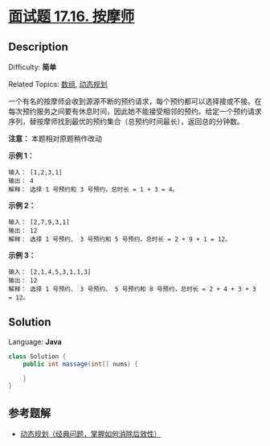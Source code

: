# [面试题 17.16\. 按摩师](https://leetcode.cn/problems/the-masseuse-lcci/)

## Description

Difficulty: **简单**

Related Topics: [数组](https://leetcode.cn/tag/array/), [动态规划](https://leetcode.cn/tag/dynamic-programming/)

一个有名的按摩师会收到源源不断的预约请求，每个预约都可以选择接或不接。在每次预约服务之间要有休息时间，因此她不能接受相邻的预约。给定一个预约请求序列，替按摩师找到最优的预约集合（总预约时间最长），返回总的分钟数。

**注意：** 本题相对原题稍作改动

**示例 1：**

```
输入： [1,2,3,1]
输出： 4
解释： 选择 1 号预约和 3 号预约，总时长 = 1 + 3 = 4。
```

**示例 2：**

```
输入： [2,7,9,3,1]
输出： 12
解释： 选择 1 号预约、 3 号预约和 5 号预约，总时长 = 2 + 9 + 1 = 12。
```

**示例 3：**

```
输入： [2,1,4,5,3,1,1,3]
输出： 12
解释： 选择 1 号预约、 3 号预约、 5 号预约和 8 号预约，总时长 = 2 + 4 + 3 + 3 = 12。
```

## Solution

Language: **Java**

```java
class Solution {
    public int massage(int[] nums) {

    }
}
```

## 参考题解

- [动态规划（经典问题，掌握如何消除后效性）](https://leetcode.cn/problems/the-masseuse-lcci/solution/dong-tai-gui-hua-by-liweiwei1419-8/)

